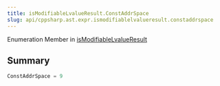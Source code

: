 ```yaml
---
title: isModifiableLvalueResult.ConstAddrSpace
slug: api/cppsharp.ast.expr.ismodifiablelvalueresult.constaddrspace
---
```

Enumeration Member in [isModifiableLvalueResult](/api/cppsharp/ast/expr/ismodifiablelvalueresult)

## Summary



```csharp
ConstAddrSpace = 9
```

